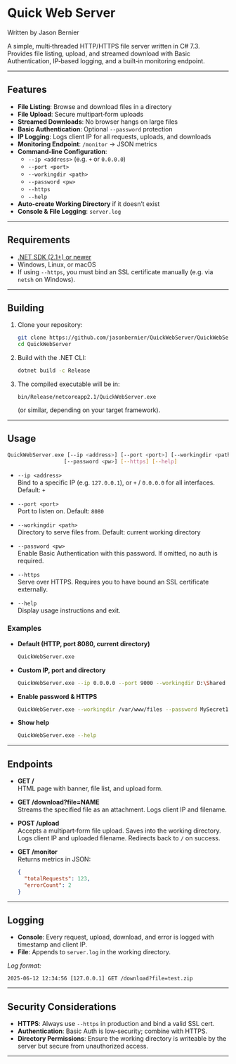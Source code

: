 # Quick Web Server
Written by Jason Bernier

A simple, multi‐threaded HTTP/HTTPS file server written in C# 7.3.  
Provides file listing, upload, and streamed download with Basic Authentication, IP‐based logging, and a built‐in monitoring endpoint.

---

## Features

- **File Listing**: Browse and download files in a directory  
- **File Upload**: Secure multipart‐form uploads  
- **Streamed Downloads**: No browser hangs on large files  
- **Basic Authentication**: Optional `--password` protection  
- **IP Logging**: Logs client IP for all requests, uploads, and downloads  
- **Monitoring Endpoint**: `/monitor` → JSON metrics  
- **Command-line Configuration**:
  - `--ip <address>` (e.g. `+` or `0.0.0.0`)  
  - `--port <port>`  
  - `--workingdir <path>`  
  - `--password <pw>`  
  - `--https`  
  - `--help`  
- **Auto-create Working Directory** if it doesn’t exist  
- **Console & File Logging**: `server.log`  

---

## Requirements

- [.NET SDK (2.1+) or newer](https://dotnet.microsoft.com/download)  
- Windows, Linux, or macOS  
- If using `--https`, you must bind an SSL certificate manually (e.g. via `netsh` on Windows).

---

## Building

1. Clone your repository:
   ```bash
   git clone https://github.com/jasonbernier/QuickWebServer/QuickWebServer.git
   cd QuickWebServer
   ```
2. Build with the .NET CLI:
   ```bash
   dotnet build -c Release
   ```
3. The compiled executable will be in:
   ```
   bin/Release/netcoreapp2.1/QuickWebServer.exe
   ```
   (or similar, depending on your target framework).

---

## Usage

```bash
QuickWebServer.exe [--ip <address>] [--port <port>] [--workingdir <path>]
                  [--password <pw>] [--https] [--help]
```

- `--ip <address>`  
  Bind to a specific IP (e.g. `127.0.0.1`), or `+` / `0.0.0.0` for all interfaces. Default: `+`

- `--port <port>`  
  Port to listen on. Default: `8080`

- `--workingdir <path>`  
  Directory to serve files from. Default: current working directory

- `--password <pw>`  
  Enable Basic Authentication with this password. If omitted, no auth is required.

- `--https`  
  Serve over HTTPS. Requires you to have bound an SSL certificate externally.

- `--help`  
  Display usage instructions and exit.

### Examples

- **Default (HTTP, port 8080, current directory)**  
  ```bash
  QuickWebServer.exe
  ```

- **Custom IP, port and directory**  
  ```bash
  QuickWebServer.exe --ip 0.0.0.0 --port 9000 --workingdir D:\Shared
  ```

- **Enable password & HTTPS**  
  ```bash
  QuickWebServer.exe --workingdir /var/www/files --password MySecret123 --https
  ```

- **Show help**  
  ```bash
  QuickWebServer.exe --help
  ```

---

## Endpoints

- **GET /**  
  HTML page with banner, file list, and upload form.

- **GET /download?file=NAME**  
  Streams the specified file as an attachment. Logs client IP and filename.

- **POST /upload**  
  Accepts a multipart‐form file upload. Saves into the working directory. Logs client IP and uploaded filename. Redirects back to `/` on success.

- **GET /monitor**  
  Returns metrics in JSON:
  ```json
  {
    "totalRequests": 123,
    "errorCount": 2
  }
  ```

---

## Logging

- **Console**: Every request, upload, download, and error is logged with timestamp and client IP.  
- **File**: Appends to `server.log` in the working directory.

_Log format:_
```
2025-06-12 12:34:56 [127.0.0.1] GET /download?file=test.zip
```

---

## Security Considerations

- **HTTPS**: Always use `--https` in production and bind a valid SSL cert.  
- **Authentication**: Basic Auth is low‐security; combine with HTTPS.  
- **Directory Permissions**: Ensure the working directory is writeable by the server but secure from unauthorized access.

---

